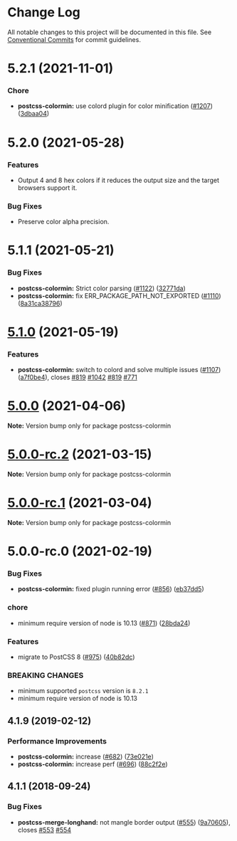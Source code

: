 # Change Log

All notable changes to this project will be documented in this file.
See [Conventional Commits](https://conventionalcommits.org) for commit guidelines.

# 5.2.1 (2021-11-01)

### Chore

- **postcss-colormin:** use colord plugin for color minification ([#1207](https://github.com/cssnano/cssnano/pull/1207)) ([3dbaa04](https://github.com/cssnano/cssnano/commit/3dbaa04addfa2f18375262377e172b03819dc2c0))

# 5.2.0 (2021-05-28)

### Features

- Output 4 and 8 hex colors if it reduces the output size and the target browsers support it.

### Bug Fixes

- Preserve color alpha precision.

# 5.1.1 (2021-05-21)

### Bug Fixes

- **postcss-colormin:** Strict color parsing ([#1122](https://github.com/cssnano/cssnano/issues/1122)) ([32771da](https://github.com/cssnano/cssnano/commit/32771da46ee94f07a6907ec47701189f90ad2ec0))
- **postcss-colormin:** fix ERR_PACKAGE_PATH_NOT_EXPORTED ([#1110](https://github.com/cssnano/cssnano/issues/1110)) ([8a31ca38796](https://github.com/cssnano/cssnano/commit/8a31ca38796e12e6fe52620cf8a545cb058fe295))

# [5.1.0](https://github.com/cssnano/cssnano/compare/postcss-colormin@5.0.0...postcss-colormin@5.1.0) (2021-05-19)

### Features

- **postcss-colormin:** switch to colord and solve multiple issues ([#1107](https://github.com/cssnano/cssnano/issues/1107)) ([a7f0be4](https://github.com/cssnano/cssnano/commit/a7f0be4acc640aab89cace53a720b3d59b6f7b4f)), closes [#819](https://github.com/cssnano/cssnano/issues/819) [#1042](https://github.com/cssnano/cssnano/issues/1042) [#819](https://github.com/cssnano/cssnano/issues/819) [#771](https://github.com/cssnano/cssnano/issues/771)

# [5.0.0](https://github.com/cssnano/cssnano/compare/postcss-colormin@5.0.0-rc.2...postcss-colormin@5.0.0) (2021-04-06)

**Note:** Version bump only for package postcss-colormin

# [5.0.0-rc.2](https://github.com/cssnano/cssnano/compare/postcss-colormin@5.0.0-rc.1...postcss-colormin@5.0.0-rc.2) (2021-03-15)

**Note:** Version bump only for package postcss-colormin

# [5.0.0-rc.1](https://github.com/cssnano/cssnano/compare/postcss-colormin@5.0.0-rc.0...postcss-colormin@5.0.0-rc.1) (2021-03-04)

**Note:** Version bump only for package postcss-colormin

# 5.0.0-rc.0 (2021-02-19)

### Bug Fixes

- **postcss-colormin:** fixed plugin running error ([#856](https://github.com/cssnano/cssnano/issues/856)) ([eb37dd5](https://github.com/cssnano/cssnano/commit/eb37dd570a916ce7d6080a782a24d951082c5497))

### chore

- minimum require version of node is 10.13 ([#871](https://github.com/cssnano/cssnano/issues/871)) ([28bda24](https://github.com/cssnano/cssnano/commit/28bda243e32ce3ba89b3c358a5f78727b3732f11))

### Features

- migrate to PostCSS 8 ([#975](https://github.com/cssnano/cssnano/issues/975)) ([40b82dc](https://github.com/cssnano/cssnano/commit/40b82dca7f53ac02cd4fe62846dec79b898ccb49))

### BREAKING CHANGES

- minimum supported `postcss` version is `8.2.1`
- minimum require version of node is 10.13

## 4.1.9 (2019-02-12)

### Performance Improvements

- **postcss-colormin:** increase ([#682](https://github.com/cssnano/cssnano/issues/682)) ([73e021e](https://github.com/cssnano/cssnano/commit/73e021e0fd02ab44c8726ae0719c5669a29bc8dc))
- **postcss-colormin:** increase perf ([#696](https://github.com/cssnano/cssnano/issues/696)) ([88c2f2e](https://github.com/cssnano/cssnano/commit/88c2f2e0c20fcd3f3be20b10501e0cec9e453aeb))

## 4.1.1 (2018-09-24)

### Bug Fixes

- **postcss-merge-longhand:** not mangle border output ([#555](https://github.com/cssnano/cssnano/issues/555)) ([9a70605](https://github.com/cssnano/cssnano/commit/9a706050b621e7795a9bf74eb7110b5c81804ffe)), closes [#553](https://github.com/cssnano/cssnano/issues/553) [#554](https://github.com/cssnano/cssnano/issues/554)
